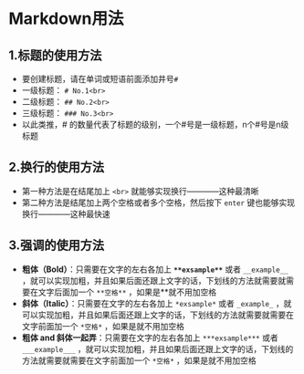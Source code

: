 # Markdown用法
## 1.标题的使用方法
- 要创建标题，请在单词或短语前面添加井号`#` <br>
- 一级标题：  `# No.1<br>` 
- 二级标题： `## No.2<br>`
- 三级标题： `### No.3<br>`
- 以此类推，# 的数量代表了标题的级别，一个#号是一级标题，n个#号是n级标题<br>
## 2.换行的使用方法
- 第一种方法是在结尾加上 `<br>` 就能够实现换行————这种最清晰<br> 
- 第二种方法是结尾加上两个空格或者多个空格，然后按下 `enter` 键也能够实现换行————这种最快速<br> 
## 3.强调的使用方法
- **粗体（Bold）**：只需要在文字的左右各加上 **`**exsample**`** 或者 `__example__` ，就可以实现加粗，并且如果后面还跟上文字的话，下划线的方法就需要就需要在文字后面加一个 `**空格**` ，如果是**就不用加空格  
- **斜体（Italic）**：只需要在文字的左右各加上 `*exsample*`  或者  `_example_` ，就可以实现加粗，并且如果后面还跟上文字的话，下划线的方法就需要就需要在文字前面加一个 `*空格*` ，如果是就不用加空格  
- **粗体 and 斜体一起弄**：只需要在文字的左右各加上 `***exsample***` 或者 `___example___` ，就可以实现加粗，并且如果后面还跟上文字的话，下划线的方法就需要就需要在文字前面加一个 `*空格*` ，如果是就不用加空格  

